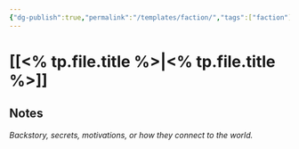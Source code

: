 ```yaml
---
{"dg-publish":true,"permalink":"/templates/faction/","tags":["faction"],"noteIcon":"","created":"2025-10-26T08:08:36.550-07:00","updated":"2025-10-27T13:24:16.153-07:00"}
---
```


# [[<% tp.file.title %>\|<% tp.file.title %>]]

## Notes
*Backstory, secrets, motivations, or how they connect to the world.*